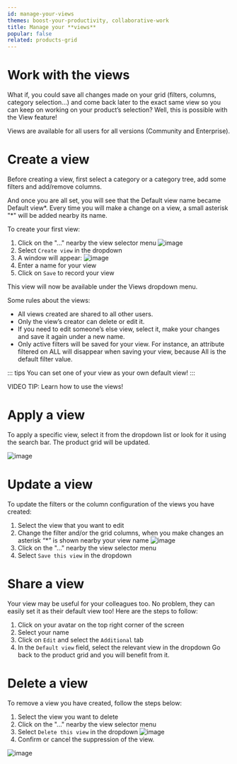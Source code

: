 ```yaml
---
id: manage-your-views
themes: boost-your-productivity, collaborative-work
title: Manage your **views**
popular: false
related: products-grid
---
```


# Work with the views

What if, you could save all changes made on your grid (filters, columns, category selection...) and come back later to the exact same view so you can keep on working on your product’s selection? Well, this is possible with the View feature!

Views are available for all users for all versions (Community and Enterprise).

# Create a view

Before creating a view, first select a category or a category tree, add some filters and add/remove columns.

And once you are all set, you will see that the Default view name became Default view*. Every time you will make a change on a view, a small asterisk "\*" will be added nearby its name.

To create your first view:
1.  Click on the "..." nearby the view selector menu
![image](../img/dummy.png)
1.  Select `Create view` in the dropdown
1.  A window will appear:
![image](../img/dummy.png)
1.  Enter a name for your view
1.  Click on `Save` to record your view

This view will now be available under the Views dropdown menu.

Some rules about the views:
- All views created are shared to all other users.
- Only the view’s creator can delete or edit it.
- If you need to edit someone’s else view, select it, make your changes and save it again under a new name.
- Only active filters will be saved for your view. For instance, an attribute filtered on ALL will disappear when saving your view, because All is the default filter value.

::: tips
You can set one of your view as your own default view!
:::

VIDEO TIP: Learn how to use the views!

# Apply a view

To apply a specific view, select it from the dropdown list or look for it using the search bar. The product grid will be updated.

![image](../img/dummy.png)

# Update a view

To update the filters or the column configuration of the views you have created:
1.  Select the view that you want to edit
1.  Change the filter and/or the grid columns, when you make changes an asterisk “\*” is shown nearby your view name
![image](../img/dummy.png)
1.  Click on the "..." nearby the view selector menu
1.  Select `Save this view` in the dropdown

# Share a view

Your view may be useful for your colleagues too. No problem, they can easily set it as their default view too!
Here are the steps to follow:
1. Click on your avatar on the top right corner of the screen
1. Select your name
1. Click on `Edit` and select the `Additional` tab
1. In the `Default view` field, select the relevant view in the dropdown
Go back to the product grid and you will benefit from it.

# Delete a view

To remove a view you have created, follow the steps below:
1.  Select the view you want to delete
1.  Click on the "..." nearby the view selector menu
1.  Select `Delete this view` in the dropdown
![image](../img/dummy.png)
1.  Confirm or cancel the suppression of the view.

![image](../img/dummy.png)

